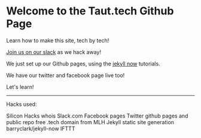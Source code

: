 # Welcome to the Taut.tech Github Page

Learn how to make this site, tech by tech!

[Join us on our slack](https://publicslack.com/slacks/taut-tech/invites/new) as we hack away!

We just set up our Github pages, using the [jekyll now](https://github.com/barryclark/jekyll-now) tutorials.

We have our twitter and facebook page live too!

Let's learn!

---

Hacks used:

Silicon Hacks
whois
Slack.com
Facebook pages
Twitter
github pages and public repo
free .tech domain from MLH
Jekyll static site generation
barryclark/jekyll-now
IFTTT
